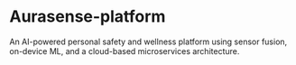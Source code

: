 # Aurasense-platform
An AI-powered personal safety and wellness platform using sensor fusion, on-device ML, and a cloud-based microservices architecture.
